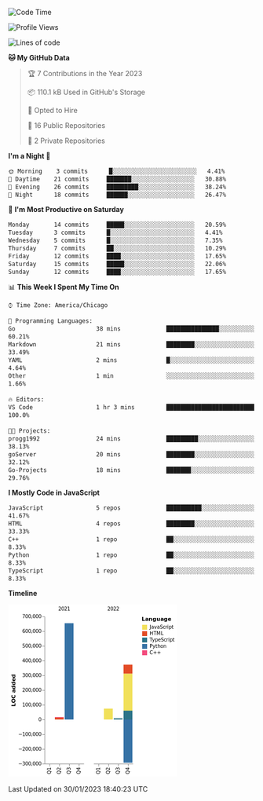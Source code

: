 <!-- Hi 👋 My name is Pierce Rogg and I am a
Web Developer and Business Owner

I've been coding for 3 years. I started as a Full Stack Developer apprentice for a start up and am currently a Project Manager / Engineering Lead for the same startup. I recently opened my own Freelance business Blue Devil Development.* 🌍  I'm based in Michigan* 🖥️  See my portfolio at [My Portfolio](http://frosty-wiles-fddc98.netlify.app/)* ✉️  You can contact me at [ptrogg1992@gmail.com](mailto:ptrogg1992@gmail.com)* 🚀  I'm currently working on [OurBytes](http://ourbytes.net)* 🧠  I'm learning Golang and Java* 🤝  I'm open to collaborating on Angular and Vue Projects

### Skills


<p align="left">
<a href="https://developer.mozilla.org/en-US/docs/Web/JavaScript" target="_blank" rel="noreferrer"><img src="https://raw.githubusercontent.com/danielcranney/readme-generator/main/public/icons/skills/javascript-colored.svg" width="36" height="36" alt="JavaScript" /></a><a href="https://www.python.org/" target="_blank" rel="noreferrer"><img src="https://raw.githubusercontent.com/danielcranney/readme-generator/main/public/icons/skills/python-colored.svg" width="36" height="36" alt="Python" /></a><a href="https://www.typescriptlang.org/" target="_blank" rel="noreferrer"><img src="https://raw.githubusercontent.com/danielcranney/readme-generator/main/public/icons/skills/typescript-colored.svg" width="36" height="36" alt="TypeScript" /></a><a href="https://reactjs.org/" target="_blank" rel="noreferrer"><img src="https://raw.githubusercontent.com/danielcranney/readme-generator/main/public/icons/skills/react-colored.svg" width="36" height="36" alt="React" /></a><a href="https://vuejs.org/" target="_blank" rel="noreferrer"><img src="https://raw.githubusercontent.com/danielcranney/readme-generator/main/public/icons/skills/vuejs-colored.svg" width="36" height="36" alt="Vue" /></a><a href="https://angular.io/" target="_blank" rel="noreferrer"><img src="https://raw.githubusercontent.com/danielcranney/readme-generator/main/public/icons/skills/angularjs-colored.svg" width="36" height="36" alt="Angular" /></a><a href="https://www.w3.org/TR/CSS/#css" target="_blank" rel="noreferrer"><img src="https://raw.githubusercontent.com/danielcranney/readme-generator/main/public/icons/skills/css3-colored.svg" width="36" height="36" alt="CSS3" /></a><a href="https://developer.mozilla.org/en-US/docs/Glossary/HTML5" target="_blank" rel="noreferrer"><img src="https://raw.githubusercontent.com/danielcranney/readme-generator/main/public/icons/skills/html5-colored.svg" width="36" height="36" alt="HTML5" /></a><a href="https://sass-lang.com/" target="_blank" rel="noreferrer"><img src="https://raw.githubusercontent.com/danielcranney/readme-generator/main/public/icons/skills/sass-colored.svg" width="36" height="36" alt="Sass" /></a><a href="https://redux.js.org/" target="_blank" rel="noreferrer"><img src="https://raw.githubusercontent.com/danielcranney/readme-generator/main/public/icons/skills/redux-colored.svg" width="36" height="36" alt="Redux" /></a><a href="https://nodejs.org/en/" target="_blank" rel="noreferrer"><img src="https://raw.githubusercontent.com/danielcranney/readme-generator/main/public/icons/skills/nodejs-colored.svg" width="36" height="36" alt="NodeJS" /></a><a href="https://expressjs.com/" target="_blank" rel="noreferrer"><img src="https://raw.githubusercontent.com/danielcranney/readme-generator/main/public/icons/skills/express-colored.svg" width="36" height="36" alt="Express" /></a><a href="https://docs.nestjs.com/" target="_blank" rel="noreferrer"><img src="https://raw.githubusercontent.com/danielcranney/readme-generator/main/public/icons/skills/nestjs-colored.svg" width="36" height="36" alt="NestJS" /></a><a href="https://www.mongodb.com/" target="_blank" rel="noreferrer"><img src="https://raw.githubusercontent.com/danielcranney/readme-generator/main/public/icons/skills/mongodb-colored.svg" width="36" height="36" alt="MongoDB" /></a><a href="https://www.mysql.com/" target="_blank" rel="noreferrer"><img src="https://raw.githubusercontent.com/danielcranney/readme-generator/main/public/icons/skills/mysql-colored.svg" width="36" height="36" alt="MySQL" /></a><a href="https://www.heroku.com/" target="_blank" rel="noreferrer"><img src="https://raw.githubusercontent.com/danielcranney/readme-generator/main/public/icons/skills/heroku-colored.svg" width="36" height="36" alt="Heroku" /></a><a href="https://www.figma.com/" target="_blank" rel="noreferrer"><img src="https://raw.githubusercontent.com/danielcranney/readme-generator/main/public/icons/skills/figma-colored.svg" width="36" height="36" alt="Figma" /></a></p>

### Socials<p align="left"> <a href="https://www.github.com/progg1992" target="_blank" rel="noreferrer"><img src="https://raw.githubusercontent.com/danielcranney/readme-generator/main/public/icons/socials/github.svg" width="32" height="32" /></a> <a href="https://www.linkedin.com/in/pierce-rogg" target="_blank" rel="noreferrer"><img src="https://raw.githubusercontent.com/danielcranney/readme-generator/main/public/icons/socials/linkedin.svg" width="32" height="32" /></a></p>

### Badges

<b>My GitHub Stats</b>

<a href="http://www.github.com/progg1992"><img src="https://github-readme-stats.vercel.app/api?username=progg1992&show_icons=true&hide=&count_private=true&title_color=0891b2&text_color=ffffff&icon_color=0891b2&bg_color=1c1917&hide_border=true&show_icons=true" alt="progg1992's GitHub stats" /></a> -->
<!--START_SECTION:waka-->
![Code Time](http://img.shields.io/badge/Code%20Time-2%20hrs%2015%20mins-blue)

![Profile Views](http://img.shields.io/badge/Profile%20Views-26-blue)

![Lines of code](https://img.shields.io/badge/From%20Hello%20World%20I%27ve%20Written-833%20Thousand%20lines%20of%20code-blue)

**🐱 My GitHub Data** 

> 🏆 7 Contributions in the Year 2023
 > 
> 📦 110.1 kB Used in GitHub's Storage 
 > 
> 💼 Opted to Hire
 > 
> 📜 16 Public Repositories 
 > 
> 🔑 2 Private Repositories  
 > 
**I'm a Night 🦉** 

```text
🌞 Morning    3 commits      █░░░░░░░░░░░░░░░░░░░░░░░░   4.41% 
🌆 Daytime    21 commits     ███████░░░░░░░░░░░░░░░░░░   30.88% 
🌃 Evening    26 commits     █████████░░░░░░░░░░░░░░░░   38.24% 
🌙 Night      18 commits     ██████░░░░░░░░░░░░░░░░░░░   26.47%

```
📅 **I'm Most Productive on Saturday** 

```text
Monday       14 commits     █████░░░░░░░░░░░░░░░░░░░░   20.59% 
Tuesday      3 commits      █░░░░░░░░░░░░░░░░░░░░░░░░   4.41% 
Wednesday    5 commits      █░░░░░░░░░░░░░░░░░░░░░░░░   7.35% 
Thursday     7 commits      ██░░░░░░░░░░░░░░░░░░░░░░░   10.29% 
Friday       12 commits     ████░░░░░░░░░░░░░░░░░░░░░   17.65% 
Saturday     15 commits     █████░░░░░░░░░░░░░░░░░░░░   22.06% 
Sunday       12 commits     ████░░░░░░░░░░░░░░░░░░░░░   17.65%

```


📊 **This Week I Spent My Time On** 

```text
⌚︎ Time Zone: America/Chicago

💬 Programming Languages: 
Go                       38 mins             ███████████████░░░░░░░░░░   60.21% 
Markdown                 21 mins             ████████░░░░░░░░░░░░░░░░░   33.49% 
YAML                     2 mins              █░░░░░░░░░░░░░░░░░░░░░░░░   4.64% 
Other                    1 min               ░░░░░░░░░░░░░░░░░░░░░░░░░   1.66%

🔥 Editors: 
VS Code                  1 hr 3 mins         █████████████████████████   100.0%

🐱‍💻 Projects: 
progg1992                24 mins             █████████░░░░░░░░░░░░░░░░   38.13% 
goServer                 20 mins             ████████░░░░░░░░░░░░░░░░░   32.12% 
Go-Projects              18 mins             ███████░░░░░░░░░░░░░░░░░░   29.76%

```

**I Mostly Code in JavaScript** 

```text
JavaScript               5 repos             ██████████░░░░░░░░░░░░░░░   41.67% 
HTML                     4 repos             ████████░░░░░░░░░░░░░░░░░   33.33% 
C++                      1 repo              ██░░░░░░░░░░░░░░░░░░░░░░░   8.33% 
Python                   1 repo              ██░░░░░░░░░░░░░░░░░░░░░░░   8.33% 
TypeScript               1 repo              ██░░░░░░░░░░░░░░░░░░░░░░░   8.33%

```


**Timeline**

![Chart not found](https://raw.githubusercontent.com/progg1992/progg1992/main/charts/bar_graph.png) 


 Last Updated on 30/01/2023 18:40:23 UTC
<!--END_SECTION:waka-->
